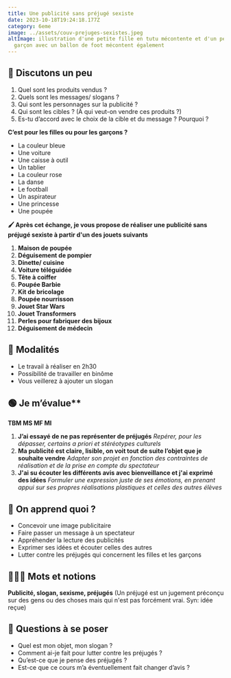 ```yaml
---
title: Une publicité sans préjugé sexiste
date: 2023-10-18T19:24:18.177Z
category: 6eme
image: ../assets/couv-prejuges-sexistes.jpeg
altImage: illustration d'une petite fille en tutu mécontente et d'un petit
  garçon avec un ballon de foot mécontent également
---
```



## 💬 Discutons un peu

1. Quel sont les produits vendus ?
2. Quels sont les messages/ slogans ?
3. Qui sont les personnages sur la publicité ?
4. Qui sont les cibles ? (À qui veut-on vendre ces produits ?)
5. Es-tu d’accord avec le choix de la cible et du message ? Pourquoi ?

**C’est pour les filles ou pour les garçons ?**

* La couleur bleue
* Une voiture
* Une caisse à outil
* Un tablier
* La couleur rose
* La danse
* Le football
* Un aspirateur
* Une princesse
* Une poupée

**🖌 Après cet échange, je vous propose de réaliser une publicité sans préjugé sexiste à partir d'un des jouets suivants**

1. **Maison de poupée**
2. **Déguisement de pompier**
3. **Dinette/ cuisine**
4. **Voiture téléguidée**
5. **Tête à coiffer**
6. **Poupée Barbie**
7. **Kit de bricolage**
8. **Poupée nourrisson**
9. **Jouet Star Wars**
10. **Jouet Transformers**
11. **Perles pour fabriquer des bijoux**
12. **Déguisement de médecin**

## 🔎 Modalités

* Le travail à réaliser en 2h30
* Possibilité de travailler en binôme
* Vous veillerez à ajouter un slogan

## 🟢 Je m’évalue**

**TBM MS MF MI**

1. **J’ai essayé de ne pas représenter de préjugés** *Repérer, pour les dépasser, certains a priori et stéréotypes culturels*
2. **Ma publicité est claire, lisible, on voit tout de suite l’objet que je souhaite vendre** *Adapter son projet en fonction des contraintes de réalisation et de la prise en compte du spectateur*
3. **J'ai su écouter les différents avis avec bienveillance et j'ai exprimé des idées** *Formuler une expression juste de ses émotions, en prenant appui sur ses propres réalisations plastiques et celles des autres élèves*

## 🧐 On apprend quoi ?

* Concevoir une image publicitaire
* Faire passer un message à un spectateur
* Appréhender la lecture des publicités
* Exprimer ses idées et écouter celles des autres
* Lutter contre les préjugés qui concernent les filles et les garçons

## 👩🏼‍🏫 Mots et notions

**Publicité, slogan, sexisme, préjugés** (Un préjugé est un [](https://fr.wikimini.org/wiki/Jugement)jugement préconçu sur des gens ou des choses mais qui n'est pas forcément vrai. Syn: idée reçue)

## 🤔 Questions à se poser

* Quel est mon objet, mon slogan ?
* Comment ai-je fait pour lutter contre les préjugés ?
* Qu’est-ce que je pense des préjugés ?
* Est-ce que ce cours m’a éventuellement fait changer d’avis ?